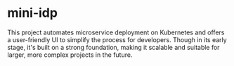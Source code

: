 # mini-idp
This project automates microservice deployment on Kubernetes and offers a user-friendly UI to simplify the process for developers. Though in its early stage, it's built on a strong foundation, making it scalable and suitable for larger, more complex projects in the future.
